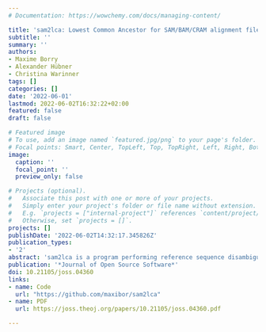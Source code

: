 ```yaml
---
# Documentation: https://wowchemy.com/docs/managing-content/

title: 'sam2lca: Lowest Common Ancestor for SAM/BAM/CRAM alignment files'
subtitle: ''
summary: ''
authors:
- Maxime Borry
- Alexander Hübner
- Christina Warinner
tags: []
categories: []
date: '2022-06-01'
lastmod: 2022-06-02T16:32:22+02:00
featured: false
draft: false

# Featured image
# To use, add an image named `featured.jpg/png` to your page's folder.
# Focal points: Smart, Center, TopLeft, Top, TopRight, Left, Right, BottomLeft, Bottom, BottomRight.
image:
  caption: ''
  focal_point: ''
  preview_only: false

# Projects (optional).
#   Associate this post with one or more of your projects.
#   Simply enter your project's folder or file name without extension.
#   E.g. `projects = ["internal-project"]` references `content/project/deep-learning/index.md`.
#   Otherwise, set `projects = []`.
projects: []
publishDate: '2022-06-02T14:32:17.345826Z'
publication_types:
- '2'
abstract: 'sam2lca is a program performing reference sequence disambiguation for reads mapping to multiple reference sequences in a shotgun metagenomics sequencing dataset. To do so, it takes as input the common SAM sequence alignment format and applies the lowest common ancestor algorithm.'
publication: '*Journal of Open Source Software*'
doi: 10.21105/joss.04360
links:
- name: Code
  url: "https://github.com/maxibor/sam2lca"
- name: PDF
  url: https://joss.theoj.org/papers/10.21105/joss.04360.pdf

---
```


